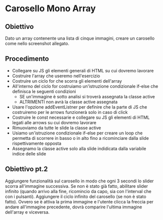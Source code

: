 # Carosello Mono Array

## Obiettivo

Dato un array contenente una lista di cinque immagini, creare un carosello come nello screenshot allegato.

## Procedimento

- Collegare su JS gli elementi generali di HTML su cui dovremo lavorare
- Costruire l'array che useremo nell'esercizio
- Costruire un ciclo for che scorra gli elementi dell'array
- All'interno del ciclo for costruiamo un'istruzione condizionale if-else che definisca le seguenti condizioni
  - SE un'immagine è sotto analisi si troverà assegnata la classe active
  - ALTRIMENTI non avrà la classe active assegnata
- Usare l'opzione addEventListner per definire che la parte di JS che costruiremo per le arrows funzionerà solo in caso di click
- Costruire le const necessarie e collegare su JS gli elementi di HTML legati alle arrows su cui dovremo lavorare
- Rimuoviamo da tutte le slide la classe active
- Usiamo un'istruzione condizionale if-else per creare un loop che permetta di scorrere in basso o in alto fino a ricominciare dalla slide rispettivamente opposta
- Assegnamo la classe active solo alla slide indidicata dalla variabile indice delle slide

## Obiettivo pt.2

Aggiungere funzionalità sul carosello in modo che ogni 3 secondi lo slider scorra all'immagine successiva. Se non è stato già fatto, abilitare slider infinito (quando arrivo alla fine, ricomincio da capo, sia con l'interval che con i pulsanti). Aggiungere il ciclo infinito del carosello (se non è stato fatto). Ovvero se è attiva la prima immagine e l'utente clicca la freccia per andare all'immagine precedente, dovrà comparire l'ultima immagine dell'array e viceversa.
